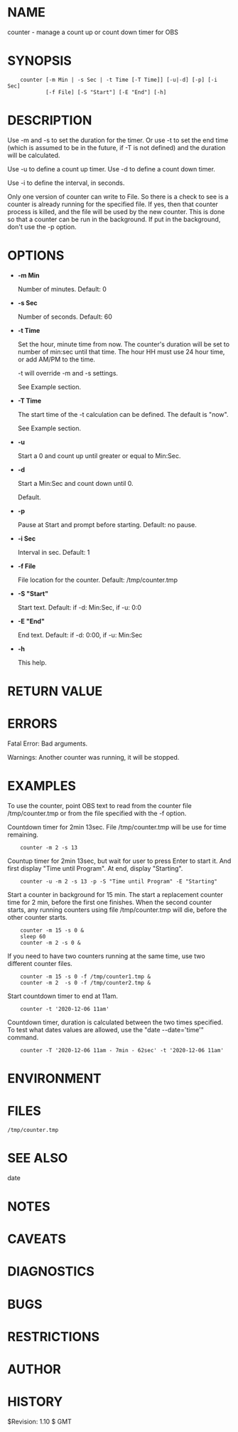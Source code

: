 # NAME

counter - manage a count up or count down timer for OBS

# SYNOPSIS

        counter [-m Min | -s Sec | -t Time [-T Time]] [-u|-d] [-p] [-i Sec]
                [-f File] [-S "Start"] [-E "End"] [-h]

# DESCRIPTION

Use -m and -s to set the duration for the timer. Or use -t to set the
end time (which is assumed to be in the future, if -T is not defined)
and the duration will be calculated.

Use -u to define a count up timer. Use -d to define a count down timer.

Use -i to define the interval, in seconds.

Only one version of counter can write to File. So there is a check to
see is a counter is already running for the specified file. If yes,
then that counter process is killed, and the file will be used by the
new counter.  This is done so that a counter can be run in the
background. If put in the background, don't use the -p option.

# OPTIONS

- **-m Min**

    Number of minutes. Default: 0

- **-s Sec**

    Number of seconds. Default: 60

- **-t Time**

    Set the hour, minute time from now. The counter's duration will be set
    to number of min:sec until that time. The hour HH must use 24 hour time,
    or add AM/PM to the time.

    \-t will override -m and -s settings.

    See Example section.

- **-T Time**

    The start time of the -t calculation can be defined. The default is "now".

    See Example section.

- **-u**

    Start a 0 and count up until greater or equal to Min:Sec.

- **-d**

    Start a Min:Sec and count down until 0.

    Default.

- **-p**

    Pause at Start and prompt before starting.  Default: no pause.

- **-i Sec**

    Interval in sec. Default: 1

- **-f File**

    File location for the counter. Default: /tmp/counter.tmp

- **-S "Start"**

    Start text. Default: if -d: Min:Sec, if -u: 0:0

- **-E "End"**

    End text. Default: if -d: 0:00, if -u: Min:Sec

- **-h**

    This help.

# RETURN VALUE

# ERRORS

Fatal Error: Bad arguments.

Warnings: Another counter was running, it will be stopped.

# EXAMPLES

To use the counter, point OBS text to read from the counter file
/tmp/counter.tmp or from the file specified with the -f option.

Countdown timer for 2min 13sec. File /tmp/counter.tmp will be use for
time remaining.

        counter -m 2 -s 13

Countup timer for 2min 13sec, but wait for user to press Enter to
start it. And first display "Time until Program". At end, display
"Starting".

        counter -u -m 2 -s 13 -p -S "Time until Program" -E "Starting"

Start a counter in background for 15 min. The start
a replacement counter time for 2 min, before the first one
finishes.  When the second counter starts, any running counters using file
/tmp/counter.tmp will die, before the other counter starts.

        counter -m 15 -s 0 &
        sleep 60
        counter -m 2 -s 0 &

If you need to have two counters running at the same time, use two
different counter files.

        counter -m 15 -s 0 -f /tmp/counter1.tmp &
        counter -m 2  -s 0 -f /tmp/counter2.tmp &

Start countdown timer to end at 11am.

        counter -t '2020-12-06 11am'

Countdown timer, duration is calculated between the two times
specified.  To test what dates values are allowed, use the "date
\--date='time'" command.

        counter -T '2020-12-06 11am - 7min - 62sec' -t '2020-12-06 11am'

# ENVIRONMENT

# FILES

    /tmp/counter.tmp

# SEE ALSO

date

# NOTES

# CAVEATS

# DIAGNOSTICS

# BUGS

# RESTRICTIONS

# AUTHOR

# HISTORY

$Revision: 1.10 $ GMT
